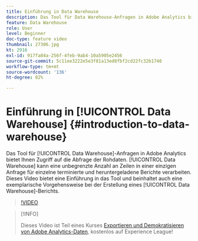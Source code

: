 ```yaml
---
title: Einführung in Data Warehouse
description: Das Tool für Data Warehouse-Anfragen in Adobe Analytics bietet Ihnen Zugriff auf die Abfrage der Rohdaten. Data Warehouse kann eine unbegrenzte Anzahl an Zeilen in einer einzigen Anfrage für einzelne terminierte und heruntergeladene Berichte verarbeiten. Dieses Video ist eine Einführung in das Tool und beinhaltet auch eine exemplarische Vorgehensweise bei der Erstellung eines Data Warehouse-Berichts.
feature: Data Warehouse
role: User
level: Beginner
doc-type: feature video
thumbnail: 27306.jpg
kt: 2916
exl-id: 917fa84a-256f-4feb-9ab4-10a5905e2456
source-git-commit: 5c11ee3222e5e3f81a13ed8fbf2cd22fc32b1740
workflow-type: tm+mt
source-wordcount: '136'
ht-degree: 82%

---
```


# Einführung in [!UICONTROL Data Warehouse] {#introduction-to-data-warehouse}

Das Tool für [!UICONTROL Data Warehouse]-Anfragen in Adobe Analytics bietet Ihnen Zugriff auf die Abfrage der Rohdaten. [!UICONTROL Data Warehouse] kann eine unbegrenzte Anzahl an Zeilen in einer einzigen Anfrage für einzelne terminierte und heruntergeladene Berichte verarbeiten. Dieses Video bietet eine Einführung in das Tool und beinhaltet auch eine exemplarische Vorgehensweise bei der Erstellung eines [!UICONTROL Data Warehouse]-Berichts.

>[!VIDEO](https://video.tv.adobe.com/v/27306/?quality=12)

>[!INFO]
>
> Dieses Video ist Teil eines Kurses [Exportieren und Demokratisieren von Adobe Analytics-Daten](https://experienceleague.adobe.com/?recommended=Analytics-A-1-2022.1.democratizing), kostenlos auf Experience League!